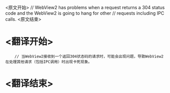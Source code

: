 
<原文开始>
		// WebView2 has problems when a request returns a 304 status code and the WebView2 is going to hang for other
		// requests including IPC calls.
<原文结束>

# <翻译开始>
		// 当WebView2接收到一个返回304状态码的请求时，可能会出现问题，导致WebView2在处理其他请求（包括IPC调用）时出现卡死现象。
# <翻译结束>

